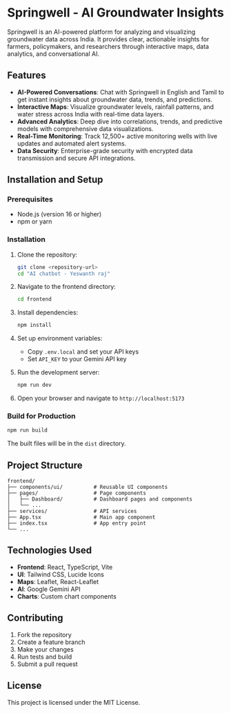 # Springwell - AI Groundwater Insights

Springwell is an AI-powered platform for analyzing and visualizing groundwater data across India. It provides clear, actionable insights for farmers, policymakers, and researchers through interactive maps, data analytics, and conversational AI.

## Features

- **AI-Powered Conversations**: Chat with Springwell in English and Tamil to get instant insights about groundwater data, trends, and predictions.
- **Interactive Maps**: Visualize groundwater levels, rainfall patterns, and water stress across India with real-time data layers.
- **Advanced Analytics**: Deep dive into correlations, trends, and predictive models with comprehensive data visualizations.
- **Real-Time Monitoring**: Track 12,500+ active monitoring wells with live updates and automated alert systems.
- **Data Security**: Enterprise-grade security with encrypted data transmission and secure API integrations.

## Installation and Setup

### Prerequisites

- Node.js (version 16 or higher)
- npm or yarn

### Installation

1. Clone the repository:
   ```bash
   git clone <repository-url>
   cd "AI chatbot - Yeswanth raj"
   ```

2. Navigate to the frontend directory:
   ```bash
   cd frontend
   ```

3. Install dependencies:
   ```bash
   npm install
   ```

4. Set up environment variables:
   - Copy `.env.local` and set your API keys
   - Set `API_KEY` to your Gemini API key

5. Run the development server:
   ```bash
   npm run dev
   ```

6. Open your browser and navigate to `http://localhost:5173`

### Build for Production

```bash
npm run build
```

The built files will be in the `dist` directory.

## Project Structure

```
frontend/
├── components/ui/          # Reusable UI components
├── pages/                  # Page components
│   ├── Dashboard/          # Dashboard pages and components
│   └── ...
├── services/               # API services
├── App.tsx                 # Main app component
├── index.tsx               # App entry point
└── ...
```

## Technologies Used

- **Frontend**: React, TypeScript, Vite
- **UI**: Tailwind CSS, Lucide Icons
- **Maps**: Leaflet, React-Leaflet
- **AI**: Google Gemini API
- **Charts**: Custom chart components

## Contributing

1. Fork the repository
2. Create a feature branch
3. Make your changes
4. Run tests and build
5. Submit a pull request

## License

This project is licensed under the MIT License.